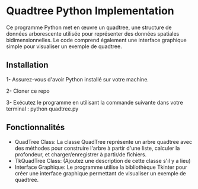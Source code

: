 # Quadtree Python Implementation

Ce programme Python met en œuvre un quadtree, une structure de données arborescente utilisée pour représenter des données spatiales bidimensionnelles. Le code comprend également une interface graphique simple pour visualiser un exemple de quadtree.

## Installation

1- Assurez-vous d'avoir Python installé sur votre machine.

2- Cloner ce repo

3- Exécutez le programme en utilisant la commande suivante dans votre terminal :
python quadtree.py

## Fonctionnalités

- QuadTree Class: La classe QuadTree représente un arbre quadtree avec des méthodes pour construire l'arbre à partir d'une liste, calculer la profondeur, et charger/enregistrer à partir/de fichiers.
- TkQuadTree Class: (Ajoutez une description de cette classe s'il y a lieu)
- Interface Graphique: Le programme utilise la bibliothèque Tkinter pour créer une interface graphique permettant de visualiser un exemple de quadtree.

